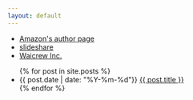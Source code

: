 ```yaml
---
layout: default
---
```


* [Amazon's author page](http://www.amazon.co.jp/-/e/B00429JIAI)
* [slideshare](http://www.slideshare.net/kdmsnr)
* [Waicrew Inc.](http://www.waicrew.com)

<ul>
  {% for post in site.posts %}
    <li>
      {{ post.date | date: "%Y-%m-%d"}}
      <a href="{{ post.url }}">{{ post.title }}</a>
    </li>
  {% endfor %}
</ul>

